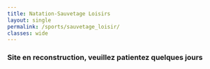 ```yaml
---
title: Natation-Sauvetage Loisirs
layout: single
permalink: /sports/sauvetage_loisir/
classes: wide
---
```

### Site en reconstruction, veuillez patientez quelques jours